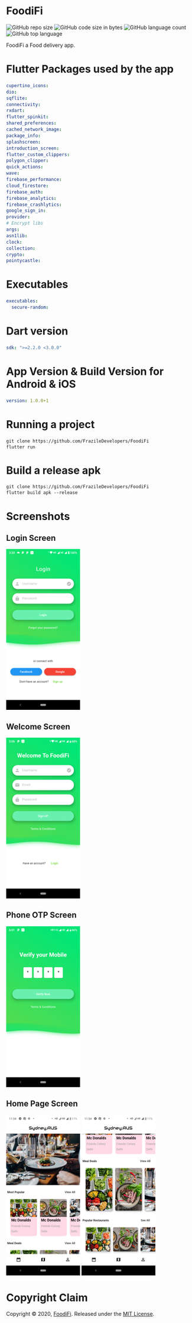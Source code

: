 # FoodiFi

![GitHub repo size](https://img.shields.io/github/repo-size/FrazileDevelopers/FoodiFi) ![GitHub code size in bytes](https://img.shields.io/github/languages/code-size/FrazileDevelopers/FoodiFi) ![GitHub language count](https://img.shields.io/github/languages/count/FrazileDevelopers/FoodiFi) ![GitHub top language](https://img.shields.io/github/languages/top/FrazileDevelopers/FoodiFi)

FoodiFi a Food delivery app.

# Flutter Packages used by the app

```yaml
cupertino_icons:
dio:
sqflite:
connectivity:
rxdart:
flutter_spinkit:
shared_preferences:
cached_network_image:
package_info:
splashscreen:
introduction_screen:
flutter_custom_clippers:
polygon_clipper:
quick_actions:
wave:
firebase_performance:
cloud_firestore:
firebase_auth:
firebase_analytics:
firebase_crashlytics:
google_sign_in:
provider:
# Encrypt libs
args:
asn1lib:
clock:
collection:
crypto:
pointycastle:
```

# Executables

```yaml
executables:
  secure-random:
```

# Dart version

```yaml
sdk: ">=2.2.0 <3.0.0"
```

# App Version & Build Version for Android & iOS

```yaml
version: 1.0.0+1
```

# Running a project

```console
git clone https://github.com/FrazileDevelopers/FoodiFi
flutter run
```

# Build a release apk

```console
git clone https://github.com/FrazileDevelopers/FoodiFi
flutter build apk --release
```

# Screenshots

## Login Screen

<img src="assets/screenshots/login.png" width="200px" />

## Welcome Screen

<img src="assets/screenshots/welcome.png" width="200px" />

## Phone OTP Screen

<img src="assets/screenshots/otp.png" width="200px" />

## Home Page Screen

<img src="assets/screenshots/home1.png" width="200px" />
<img src="assets/screenshots/home2.png" width="200px" />

<!-- # ☕️ Donate
<a href="https://www.buymeacoffee.com/Frazile" target="_blank"><img src="https://bmc-cdn.nyc3.digitaloceanspaces.com/BMC-button-images/custom_images/orange_img.png" alt="Buy Me A Coffee" style="height: auto !important;width: auto !important;" ></a> -->

# Copyright Claim

Copyright © 2020, [FoodiFi](https://github.com/FrazileDevelopers/FoodiFi).
Released under the [MIT License](LICENSE).
